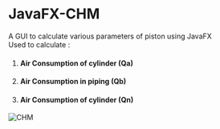 # JavaFX-CHM
A GUI to calculate various parameters of piston using JavaFX<br>
Used to calculate :<br> 
1. #### Air Consumption of cylinder (Qa)<br>
2. #### Air Consumption in piping   (Qb)<br>
3. #### Air Consumption of cylinder (Qn)

![CHM](https://user-images.githubusercontent.com/55384710/97606453-d2f82a00-1a35-11eb-910a-62ea0e2ba35d.png)
